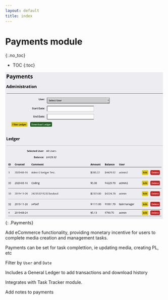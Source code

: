 ```yaml
---
layout: default
title: index
---
```


# Payments module
{:.no_toc}

* TOC
{:toc}

![ Payments](img/payments.png ){: .Payments}

Add eCommerce functionality, providing monetary incentive for users to complete media creation and management tasks.

Payments can be set for task complettion, ie updating media, creating PL, etc

Filter by `User` and `Date`

Includes a General Ledger to add transactions and download history

Integrates with Task Tracker module.

Add notes to payments


